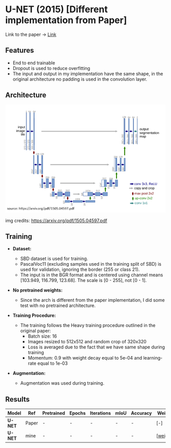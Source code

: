 # U-NET (2015) [Different implementation from Paper]

Link to the paper -> [Link](https://arxiv.org/pdf/1505.04597.pdf) 

## Features

- End to end trainable
- Dropout is used to reduce overfitting
- The input and output in my implementation have the same shape, in the original architecture no padding is used in the convolution layer.

## Architecture

![Alt text](image.png)

img credits: https://arxiv.org/pdf/1505.04597.pdf

## Training

- **Dataset:**
    - SBD dataset is used for training.
    - PascalVoc11 (excluding samples used in the training split of SBD) is used for validation, ignoring the border (255 or class 21).
    - The input is in the BGR format and is centered using channel means [103.949, 116.799, 123.68]. The scale is [0 - 255], not [0 - 1].

- **No pretrained weights:**
    - Since the arch is different from the paper implementation, I did some test with no pretrained architecture.

- **Training Procedure:**
    - The training follows the Heavy training procedure outlined in the original paper:
        - Batch size: 16
        - Images resized to 512x512 and random crop of 320x320
        - Loss is averaged due to the fact that we have same shape during training
        - Momentum: 0.9 with weight decay equal to 5e-04 and learning-rate equal to 1e-03
- **Augmentation:**
    - Augmentation was used during training. 
         
## Results

|**Model**|**Ref**|**Pretrained**|**Epochs**|**Iterations**|**mIoU**|**Accuracy**|**Weights**|
|---|---|---|---|---|---|---|---|
|**U-NET**| Paper | - | - | - | - | - | [-]|
|**U-NET**| mine | - | - | - | - | - |[[weights]()]|
